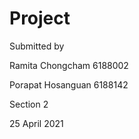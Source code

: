 # Project

Submitted by

Ramita	Chongcham			 6188002

Porapat	Hosanguan			 6188142

Section 2

25 April 2021
